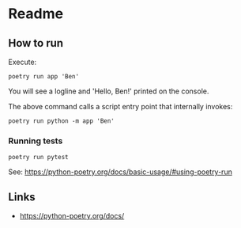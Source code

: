 # Readme

## How to run

Execute:

`poetry run app 'Ben'`

You will see a logline and 'Hello, Ben!' printed on the console.

The above command calls a script entry point that internally invokes:

`poetry run python -m app 'Ben'`

### Running tests

`poetry run pytest`

See: https://python-poetry.org/docs/basic-usage/#using-poetry-run

## Links

- https://python-poetry.org/docs/
